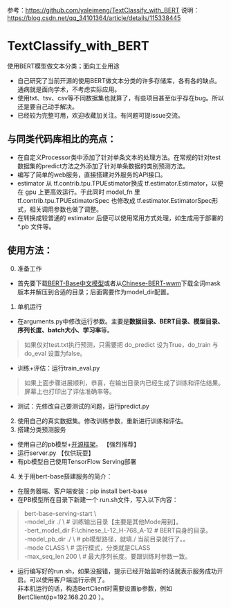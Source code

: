 参考：https://github.com/yaleimeng/TextClassify_with_BERT
说明：https://blog.csdn.net/qq_34101364/article/details/115338445

# TextClassify_with_BERT
使用BERT模型做文本分类；面向工业用途

+ 自己研究了当前开源的使用BERT做文本分类的许多存储库，各有各的缺点。通病就是面向学术，不考虑实际应用。
+ 使用txt、tsv、csv等不同数据集也就算了，有些项目甚至似乎存在bug。所以还是要自己动手解决。
+ 已经较为完整可用，欢迎收藏加关注。有问题可提issue交流。

## 与同类代码库相比的亮点：
- 在自定义Processor类中添加了针对单条文本的处理方法。在常规的针对test数据集的predict方法之外添加了针对单条数据的类别预测方法。
- 编写了简单的web服务，直接搭建对外服务的API接口。
- estimator 从 tf.contrib.tpu.TPUEstimator换成 tf.estimator.Estimator，以便在 gpu 上更高效运行。于此同时 model_fn 里tf.contrib.tpu.TPUEstimatorSpec 也修改成 tf.estimator.EstimatorSpec形式，相关调用参数也做了调整。
- 在转换成较普通的 estimator 后便可以使用常用方式处理，如生成用于部署的 *.pb 文件等。

## 使用方法：
0. 准备工作
+ 首先要下载[BERT-Base中文模型](https://storage.googleapis.com/bert_models/2018_11_03/chinese_L-12_H-768_A-12.zip)或者从[Chinese-BERT-wwm](https://github.com/ymcui/Chinese-BERT-wwm)下载全词mask版本并解压到合适的目录；后面需要作为model_dir配置。
1. 单机运行
+ 在arguments.py中修改运行参数。主要是**数据目录、BERT目录、模型目录、序列长度、batch大小、学习率**等。
> 如果仅对test.txt执行预测，只需要把 do_predict 设为True，do_train 与do_eval 设置为false。
+ 训练+评估：运行train_eval.py </br>
> 如果上面步骤进展顺利，恭喜，在输出目录内已经生成了训练和评估结果。屏幕上也打印出了评估准确率等。</br>
+ 测试：先修改自己要测试的问题，运行predict.py</br>
2. 使用自己的真实数据集。修改训练参数，重新进行训练和评估。
3. 搭建分类预测服务
+ 使用自己的pb模型+[开源框架](https://github.com/macanv/BERT-BiLSTM-CRF-NER)。 【强烈推荐】
+ 运行server.py 【仅供玩耍】
+ 有pb模型自己使用TensorFlow Serving部署
4. 关于用bert-base搭建服务的简介：
+ 在服务器端、客户端安装：pip install bert-base
+ 在PB模型所在目录下新建一个 run.sh文件，写入以下内容：
> bert-base-serving-start \ </br>
    -model_dir ./ \   # 训练输出目录【主要是其他Mode用到】。</br>
    -bert_model_dir F:\chinese_L-12_H-768_A-12   # BERT自身的目录。</br>
    -model_pb_dir ./ \      # pb模型路径，就填./ 当前目录就行了。。 </br>
    -mode CLASS       \     # 运行模式，分类就是CLASS</br>
    -max_seq_len 200  \     # 最大序列长度。要跟训练时参数一致。</br>
+ 运行编写好的run.sh，如果没报错，提示已经开始监听的话就表示服务成功开启。可以使用客户端运行示例了。</br>
非本机运行的话，构造BertClient时需要设置ip参数，例如BertClient(ip=192.168.20.20 ）。
